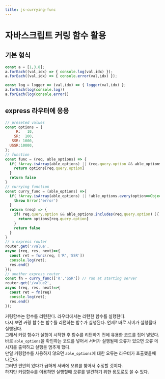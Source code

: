 ```yaml
---
title: js-currying-func
---
```

<meta name="keywords" content="JavaScript, Nodejs">
<link rel="stylesheet" href="/global.css">

# 자바스크립트 커링 함수 활용
## 기본 형식
```js
const a = [1,3,8];
a.forEach((val,idx) => { console.log(val,idx) });
a.forEach((val,idx) => { console.error(val,idx) });

const log = logger => (val,idx) => { logger(val,idx) };
a.forEach(log(console.log))
a.forEach(log(console.error))
```
## express 라우터에 응용
```js
// preseted values
const options = {
     R:   10,
    SR:  100,
   SSR: 1000,
  USSR:10000,
};
// function
const func = (req, able_options) => {
  if( !Array.isArray(able_options) || (req.query.option && able_options.includes(req.query.option)) ){
    return options[req.query.option]
  }
  return false
}
// currying function
const curry_func = (able_options) =>{
  if( !Array.isArray(able_options) || !able_options.every(option=>Object.keys(options).includes(option)) ){
    throw Error('error')
  }
  return (req) => {
    if( req.query.option && able_options.includes(req.query.option) ){
      return options[req.query.option]
    }
    return false
  }
}
// a express router
router.get('/value',
async (req, res, next)=>{
  const ret = func(req, ['R','SSR'])
  console.log(ret);
  res.end()
});
// another express router
const fn = curry_func(['R','SSR']) // run at starting server
router.get('/value2',
async (req, res, next)=>{
  const ret = fn(req)
  console.log(ret);
  res.end()
});
```
커링함수는 함수를 리턴한다. 라우터에서는 리턴한 함수를 실행한다.  
다시 보면 커링 함수는 함수를 리턴하는 함수가 실행된다. 언제? 바로 서버가 실행될때 실행된다.  
그래서 커링 함수가 실행이 시작한 후 함수를 리턴하기 전에 유용한 코드를 집어 넣었다.  
바로 `able_options`을 확인하는 코드를 넣어서 서버가 실행될때 오류가 있으면 오류 메시지를 출력하고 실행을 멈추게 했다.  
만일 커링함수를 사용하지 않으면 `able_options`에 대한 오류는 라우터가 호출했을때 나온다.  
그러면 편안히 있다가 급하게 서버에 오류를 찾어서 수정할 것이다.  
하지만 커링함수를 이용하면 실행할때 오류를 발견하기 위한 용도로도 쓸 수 있다.  
